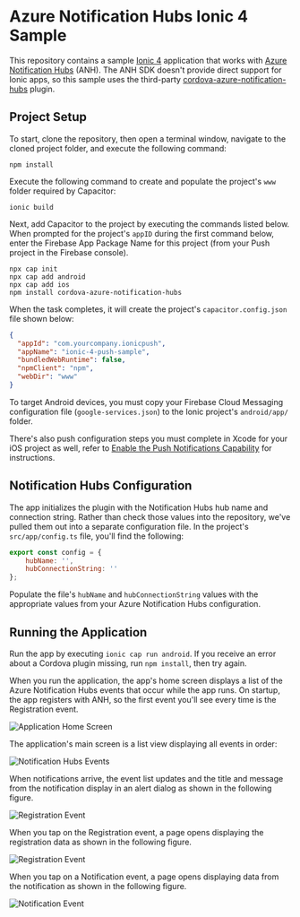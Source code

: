 # Azure Notification Hubs Ionic 4 Sample

This repository contains a sample [Ionic 4](https://ionicframework.com/) application that works with [Azure Notification Hubs](https://azure.microsoft.com/en-us/services/notification-hubs/) (ANH). The ANH SDK doesn't provide direct support for Ionic apps, so this sample uses the third-party [cordova-azure-notification-hubs](https://www.npmjs.com/package/cordova-azure-notification-hubs) plugin.

## Project Setup

To start, clone the repository, then open a terminal window, navigate to the cloned project folder, and execute the following command:

```shell
npm install
```

Execute the following command to create and populate the project's `www` folder required by Capacitor:

```shell
ionic build
```

Next, add Capacitor to the project by executing the commands listed below. When prompted for the project's `appID` during the first command below, enter the Firebase App Package Name for this project (from your Push project in the Firebase console).

```shell
npx cap init
npx cap add android
npx cap add ios
npm install cordova-azure-notification-hubs
```

When the task completes, it will create the project's `capacitor.config.json` file shown below:

```json
{
  "appId": "com.yourcompany.ionicpush",
  "appName": "ionic-4-push-sample",
  "bundledWebRuntime": false,
  "npmClient": "npm",
  "webDir": "www"
}
```

To target Android devices, you must copy your Firebase Cloud Messaging configuration file (`google-services.json`) to the Ionic project's `android/app/` folder.

There's also push configuration steps you must complete in Xcode for your iOS project as well, refer to [Enable the Push Notifications Capability](https://developer.apple.com/documentation/usernotifications/registering_your_app_with_apns) for instructions.

## Notification Hubs Configuration

The app initializes the plugin with the Notification Hubs hub name and connection string. Rather than check those values into the repository, we've pulled them out into a separate configuration file. In the project's `src/app/config.ts` file, you'll find the following:

```javascript
export const config = {
    hubName: '',
    hubConnectionString: ''
};
```

Populate the file's `hubName` and `hubConnectionString` values with the appropriate values from your Azure Notification Hubs configuration.

## Running the Application

Run the app by executing `ionic cap run android`. If you receive an error about a Cordova plugin missing, run `npm install`, then try again.

When you run the application, the app's home screen displays a list of the Azure Notification Hubs events that occur while the app runs. On startup, the app registers with ANH, so the first event you'll see every time is the Registration event.

![Application Home Screen](screenshots/figure-01.png)

The application's main screen is a list view displaying all events in order:

![Notification Hubs Events](screenshots/figure-02.png)

When notifications arrive, the event list updates and the title and message from the notification display in an alert dialog as shown in the following figure.

![Registration Event](screenshots/figure-03.png)

When you tap on the Registration event, a page opens displaying the registration data as shown in the following figure.

![Registration Event](screenshots/figure-04.png)

When you tap on a Notification event, a page opens displaying data from the notification as shown in the following figure.

![Notification Event](screenshots/figure-05.png)

